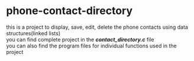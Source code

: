 # phone-contact-directory
this is a project to display, save, edit, delete the phone contacts using data structures(linked lists) <br />
you can find complete project in the _**contact_directory.c**_ file <br />
you can also find the program files for individual functions used in the project
